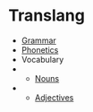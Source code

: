 # Translang

* [Grammar](Grammar.md)
* [Phonetics](Phonetics.md)
* Vocabulary
* * [Nouns](Vocabulary/Nouns.md)
* * [Adjectives](Vocabulary/Adjectives.md)